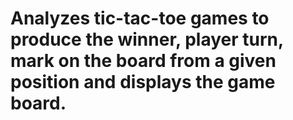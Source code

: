 # Analyzes tic-tac-toe games to produce the winner, player turn, mark on the board from a given position and displays the game board.
